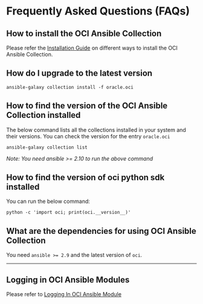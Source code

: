 # Frequently Asked Questions (FAQs)

## How to install the OCI Ansible Collection
Please refer the [Installation Guide](https://github.com/oracle/oci-ansible-collection/blob/master/InstallationGuide.md) on different ways to install the OCI Ansible Collection.

## How do I upgrade to the latest version
```
ansible-galaxy collection install -f oracle.oci
```

## How to find the version of the OCI Ansible Collection installed
The below command lists all the collections installed in your system and their versions. You can check the version for the entry `oracle.oci`
```
ansible-galaxy collection list
```
*Note: You need ansible >= 2.10 to run the above command*

## How to find the version of oci python sdk installed
You can run the below command:
```
python -c 'import oci; print(oci.__version__)'
```

## What are the dependencies for using OCI Ansible Collection
You need `ansible >= 2.9` and the latest version of `oci`.

-----------------------------------

## Logging in OCI Ansible Modules
Please refer to [Logging In OCI Ansible Module](https://docs.oracle.com/en-us/iaas/tools/oci-ansible-collection/latest/guides/logging-guide.html)
